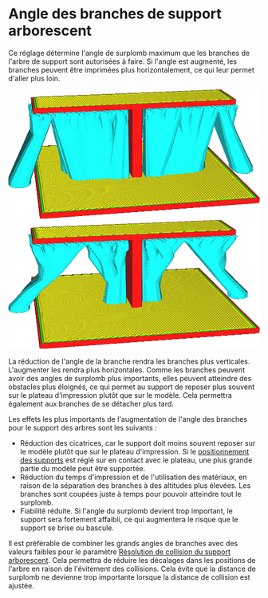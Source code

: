 Angle des branches de support arborescent
====
Ce réglage détermine l'angle de surplomb maximum que les branches de l'arbre de support sont autorisées à faire. Si l'angle est augmenté, les branches peuvent être imprimées plus horizontalement, ce qui leur permet d'aller plus loin.

![Un angle de branche de 20°](../../../articles/images/support_tree_angle_20.png)
![Un angle de branche de 40°](../../../articles/images/support_tree_angle_40.png)

La réduction de l'angle de la branche rendra les branches plus verticales. L'augmenter les rendra plus horizontales. Comme les branches peuvent avoir des angles de surplomb plus importants, elles peuvent atteindre des obstacles plus éloignés, ce qui permet au support de reposer plus souvent sur le plateau d'impression plutôt que sur le modèle. Cela permettra également aux branches de se détacher plus tard.

Les effets les plus importants de l'augmentation de l'angle des branches pour le support des arbres sont les suivants :
* Réduction des cicatrices, car le support doit moins souvent reposer sur le modèle plutôt que sur le plateau d'impression. Si le [positionnement des supports](../support/support_type.md) est réglé sur en contact avec le plateau, une plus grande partie du modèle peut être supportée.
* Réduction du temps d'impression et de l'utilisation des matériaux, en raison de la séparation des branches à des altitudes plus élevées. Les branches sont coupées juste à temps pour pouvoir atteindre tout le surplomb.
* Fiabilité réduite. Si l'angle du surplomb devient trop important, le support sera fortement affaibli, ce qui augmentera le risque que le support se brise ou bascule.

Il est préférable de combiner les grands angles de branches avec des valeurs faibles pour le paramètre [Résolution de collision du support arborescent](support_tree_collision_resolution.md). Cela permettra de réduire les décalages dans les positions de l'arbre en raison de l'évitement des collisions. Cela évite que la distance de surplomb ne devienne trop importante lorsque la distance de collision est ajustée.
